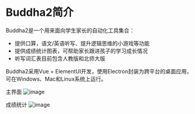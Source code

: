 # Buddha2简介

Buddha2是一个用来面向学生家长的自动化工具集合：
+ 提供口算，语文/英语听写、提升逻辑思维的小游戏等功能
+ 提供成绩统计图表，可帮助家长跟进孩子的学习成长情况
+ 听写词汇表目前包含人教版和北师大版

Buddha2采用Vue + ElementUI开发，使用Electron封装为跨平台的桌面应用，可在Windows、Mac和Linux系统上运行。

主界面
![image](/img/buddha2/mainui.png)

成绩统计
![image](/img/buddha2/mathstat.png)
